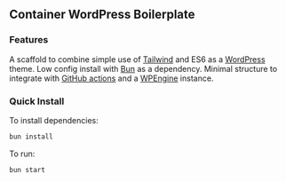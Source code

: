 ## Container WordPress Boilerplate

### Features

A scaffold to combine simple use of [Tailwind](https://tailwindcss.com/) and ES6 as a [WordPress](https://en-gb.wordpress.org/) theme. Low config install with [Bun](https://bun.sh/) as a dependency. Minimal structure to integrate with [GitHub actions](https://github.com/features/actions) and a [WPEngine](https://wpengine.co.uk/) instance.

### Quick Install

To install dependencies:

```bash
bun install
```

To run:

```bash
bun start
```


